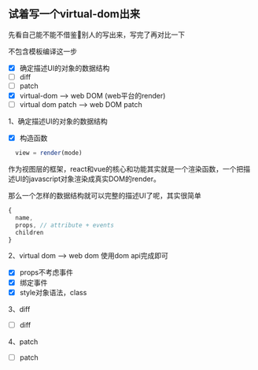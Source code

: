 ## 试着写一个virtual-dom出来

先看自己能不能不借鉴别人的写出来，写完了再对比一下

不包含模板编译这一步

- [x] 确定描述UI的对象的数据结构
- [ ] diff
- [ ] patch
- [x] virtual-dom --> web DOM (web平台的render)
- [ ] virtual dom patch --> web DOM patch

1、确定描述UI的对象的数据结构

- [x] 构造函数

```javascript
  view = render(mode)
```

作为视图层的框架，react和vue的核心和功能其实就是一个渲染函数，一个把描述UI的javascript对象渲染成真实DOM的render。

那么一个怎样的数据结构就可以完整的描述UI了呢，其实很简单

```javascript
{
  name,
  props, // attribute + events
  children
}
```

2、virtual dom --> web dom
使用dom api完成即可

- [x] props不考虑事件
- [X] 绑定事件
- [x] style对象语法，class

3、diff

- [ ] diff

4、patch

- [ ] patch